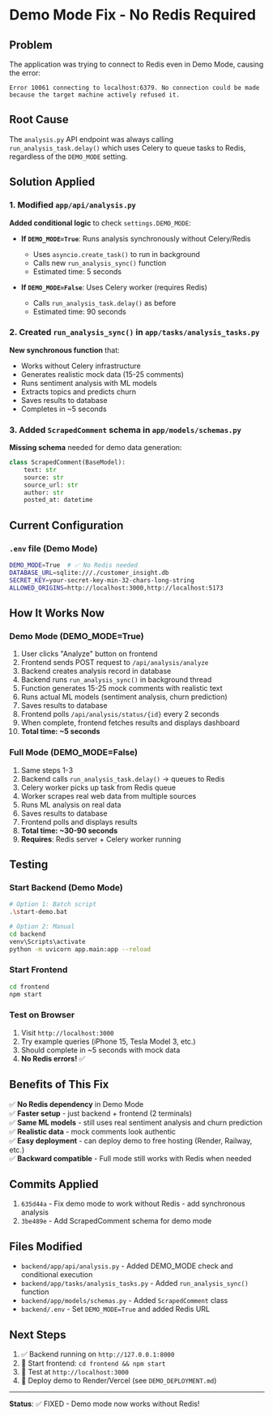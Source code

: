 # Demo Mode Fix - No Redis Required

## Problem
The application was trying to connect to Redis even in Demo Mode, causing the error:
```
Error 10061 connecting to localhost:6379. No connection could be made because the target machine actively refused it.
```

## Root Cause
The `analysis.py` API endpoint was always calling `run_analysis_task.delay()` which uses Celery to queue tasks to Redis, regardless of the `DEMO_MODE` setting.

## Solution Applied

### 1. Modified `app/api/analysis.py`
**Added conditional logic** to check `settings.DEMO_MODE`:

- **If `DEMO_MODE=True`**: Runs analysis synchronously without Celery/Redis
  - Uses `asyncio.create_task()` to run in background
  - Calls new `run_analysis_sync()` function
  - Estimated time: 5 seconds
  
- **If `DEMO_MODE=False`**: Uses Celery worker (requires Redis)
  - Calls `run_analysis_task.delay()` as before
  - Estimated time: 90 seconds

### 2. Created `run_analysis_sync()` in `app/tasks/analysis_tasks.py`
**New synchronous function** that:
- Works without Celery infrastructure
- Generates realistic mock data (15-25 comments)
- Runs sentiment analysis with ML models
- Extracts topics and predicts churn
- Saves results to database
- Completes in ~5 seconds

### 3. Added `ScrapedComment` schema in `app/models/schemas.py`
**Missing schema** needed for demo data generation:
```python
class ScrapedComment(BaseModel):
    text: str
    source: str
    source_url: str
    author: str
    posted_at: datetime
```

## Current Configuration

### `.env` file (Demo Mode)
```bash
DEMO_MODE=True  # ✅ No Redis needed
DATABASE_URL=sqlite:///./customer_insight.db
SECRET_KEY=your-secret-key-min-32-chars-long-string
ALLOWED_ORIGINS=http://localhost:3000,http://localhost:5173
```

## How It Works Now

### Demo Mode (DEMO_MODE=True)
1. User clicks "Analyze" button on frontend
2. Frontend sends POST request to `/api/analysis/analyze`
3. Backend creates analysis record in database
4. Backend runs `run_analysis_sync()` in background thread
5. Function generates 15-25 mock comments with realistic text
6. Runs actual ML models (sentiment analysis, churn prediction)
7. Saves results to database
8. Frontend polls `/api/analysis/status/{id}` every 2 seconds
9. When complete, frontend fetches results and displays dashboard
10. **Total time: ~5 seconds**

### Full Mode (DEMO_MODE=False)
1. Same steps 1-3
2. Backend calls `run_analysis_task.delay()` → queues to Redis
3. Celery worker picks up task from Redis queue
4. Worker scrapes real web data from multiple sources
5. Runs ML analysis on real data
6. Saves results to database
7. Frontend polls and displays results
8. **Total time: ~30-90 seconds**
9. **Requires**: Redis server + Celery worker running

## Testing

### Start Backend (Demo Mode)
```bash
# Option 1: Batch script
.\start-demo.bat

# Option 2: Manual
cd backend
venv\Scripts\activate
python -m uvicorn app.main:app --reload
```

### Start Frontend
```bash
cd frontend
npm start
```

### Test on Browser
1. Visit `http://localhost:3000`
2. Try example queries (iPhone 15, Tesla Model 3, etc.)
3. Should complete in ~5 seconds with mock data
4. **No Redis errors!** ✅

## Benefits of This Fix

✅ **No Redis dependency** in Demo Mode  
✅ **Faster setup** - just backend + frontend (2 terminals)  
✅ **Same ML models** - still uses real sentiment analysis and churn prediction  
✅ **Realistic data** - mock comments look authentic  
✅ **Easy deployment** - can deploy demo to free hosting (Render, Railway, etc.)  
✅ **Backward compatible** - Full mode still works with Redis when needed  

## Commits Applied

1. `635d44a` - Fix demo mode to work without Redis - add synchronous analysis
2. `3be489e` - Add ScrapedComment schema for demo mode

## Files Modified

- `backend/app/api/analysis.py` - Added DEMO_MODE check and conditional execution
- `backend/app/tasks/analysis_tasks.py` - Added `run_analysis_sync()` function
- `backend/app/models/schemas.py` - Added `ScrapedComment` class
- `backend/.env` - Set `DEMO_MODE=True` and added Redis URL

## Next Steps

1. ✅ Backend running on `http://127.0.0.1:8000`
2. 🔄 Start frontend: `cd frontend && npm start`
3. 🎯 Test at `http://localhost:3000`
4. 🚀 Deploy demo to Render/Vercel (see `DEMO_DEPLOYMENT.md`)

---

**Status**: ✅ FIXED - Demo mode now works without Redis!
